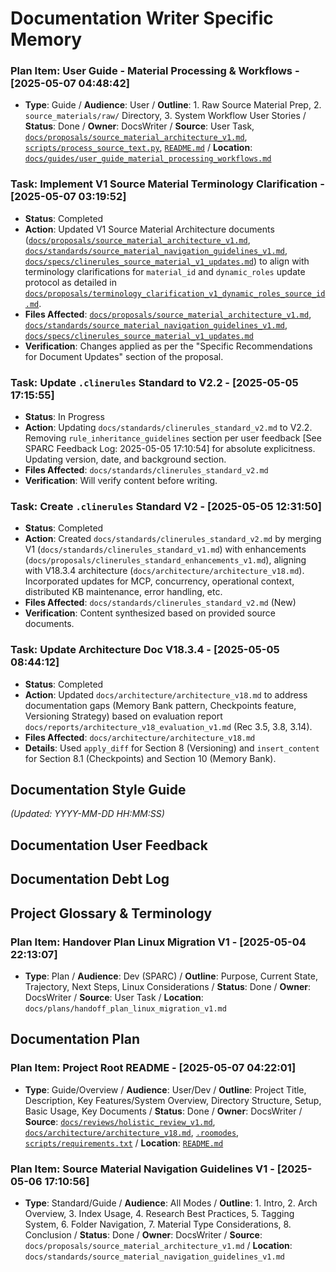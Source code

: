 # Documentation Writer Specific Memory
<!-- Entries below should be added reverse chronologically (newest first) -->
### Plan Item: User Guide - Material Processing & Workflows - [2025-05-07 04:48:42]
- **Type**: Guide / **Audience**: User / **Outline**: 1. Raw Source Material Prep, 2. `source_materials/raw/` Directory, 3. System Workflow User Stories / **Status**: Done / **Owner**: DocsWriter / **Source**: User Task, [`docs/proposals/source_material_architecture_v1.md`](docs/proposals/source_material_architecture_v1.md:1), [`scripts/process_source_text.py`](scripts/process_source_text.py:1), [`README.md`](README.md:1) / **Location**: [`docs/guides/user_guide_material_processing_workflows.md`](docs/guides/user_guide_material_processing_workflows.md:1)
### Task: Implement V1 Source Material Terminology Clarification - [2025-05-07 03:19:52]
- **Status**: Completed
- **Action**: Updated V1 Source Material Architecture documents ([`docs/proposals/source_material_architecture_v1.md`](docs/proposals/source_material_architecture_v1.md:1), [`docs/standards/source_material_navigation_guidelines_v1.md`](docs/standards/source_material_navigation_guidelines_v1.md:1), [`docs/specs/clinerules_source_material_v1_updates.md`](docs/specs/clinerules_source_material_v1_updates.md:1)) to align with terminology clarifications for `material_id` and `dynamic_roles` update protocol as detailed in [`docs/proposals/terminology_clarification_v1_dynamic_roles_source_id.md`](docs/proposals/terminology_clarification_v1_dynamic_roles_source_id.md:1).
- **Files Affected**: [`docs/proposals/source_material_architecture_v1.md`](docs/proposals/source_material_architecture_v1.md:1), [`docs/standards/source_material_navigation_guidelines_v1.md`](docs/standards/source_material_navigation_guidelines_v1.md:1), [`docs/specs/clinerules_source_material_v1_updates.md`](docs/specs/clinerules_source_material_v1_updates.md:1)
- **Verification**: Changes applied as per the "Specific Recommendations for Document Updates" section of the proposal.
### Task: Update `.clinerules` Standard to V2.2 - [2025-05-05 17:15:55]
- **Status**: In Progress
- **Action**: Updating `docs/standards/clinerules_standard_v2.md` to V2.2. Removing `rule_inheritance_guidelines` section per user feedback [See SPARC Feedback Log: 2025-05-05 17:10:54] for absolute explicitness. Updating version, date, and background section.
- **Files Affected**: `docs/standards/clinerules_standard_v2.md`
- **Verification**: Will verify content before writing.
### Task: Create `.clinerules` Standard V2 - [2025-05-05 12:31:50]
- **Status**: Completed
- **Action**: Created `docs/standards/clinerules_standard_v2.md` by merging V1 (`docs/standards/clinerules_standard_v1.md`) with enhancements (`docs/proposals/clinerules_standard_enhancements_v1.md`), aligning with V18.3.4 architecture (`docs/architecture/architecture_v18.md`). Incorporated updates for MCP, concurrency, operational context, distributed KB maintenance, error handling, etc.
- **Files Affected**: `docs/standards/clinerules_standard_v2.md` (New)
- **Verification**: Content synthesized based on provided source documents.
### Task: Update Architecture Doc V18.3.4 - [2025-05-05 08:44:12]
- **Status**: Completed
- **Action**: Updated `docs/architecture/architecture_v18.md` to address documentation gaps (Memory Bank pattern, Checkpoints feature, Versioning Strategy) based on evaluation report `docs/reports/architecture_v18_evaluation_v1.md` (Rec 3.5, 3.8, 3.14).
- **Files Affected**: `docs/architecture/architecture_v18.md`
- **Details**: Used `apply_diff` for Section 8 (Versioning) and `insert_content` for Section 8.1 (Checkpoints) and Section 10 (Memory Bank).

## Documentation Style Guide
<!-- Update style guide notes here (consider if this should be newest first or overwrite) -->
*(Updated: YYYY-MM-DD HH:MM:SS)*

## Documentation User Feedback
<!-- Append feedback items using the format below -->

## Documentation Debt Log
<!-- Append debt items using the format below -->

## Project Glossary & Terminology
<!-- Append terms using the format below -->
### Plan Item: Handover Plan Linux Migration V1 - [2025-05-04 22:13:07]
- **Type**: Plan / **Audience**: Dev (SPARC) / **Outline**: Purpose, Current State, Trajectory, Next Steps, Linux Considerations / **Status**: Done / **Owner**: DocsWriter / **Source**: User Task / **Location**: `docs/plans/handoff_plan_linux_migration_v1.md`

## Documentation Plan
### Plan Item: Project Root README - [2025-05-07 04:22:01]
- **Type**: Guide/Overview / **Audience**: User/Dev / **Outline**: Project Title, Description, Key Features/System Overview, Directory Structure, Setup, Basic Usage, Key Documents / **Status**: Done / **Owner**: DocsWriter / **Source**: [`docs/reviews/holistic_review_v1.md`](docs/reviews/holistic_review_v1.md:1), [`docs/architecture/architecture_v18.md`](docs/architecture/architecture_v18.md:1), [`.roomodes`](.roomodes:1), [`scripts/requirements.txt`](scripts/requirements.txt:1) / **Location**: [`README.md`](README.md:1)
### Plan Item: Source Material Navigation Guidelines V1 - [2025-05-06 17:10:56]
- **Type**: Standard/Guide / **Audience**: All Modes / **Outline**: 1. Intro, 2. Arch Overview, 3. Index Usage, 4. Research Best Practices, 5. Tagging System, 6. Folder Navigation, 7. Material Type Considerations, 8. Conclusion / **Status**: Done / **Owner**: DocsWriter / **Source**: `docs/proposals/source_material_architecture_v1.md` / **Location**: `docs/standards/source_material_navigation_guidelines_v1.md`
<!-- Append plan items using the format below -->